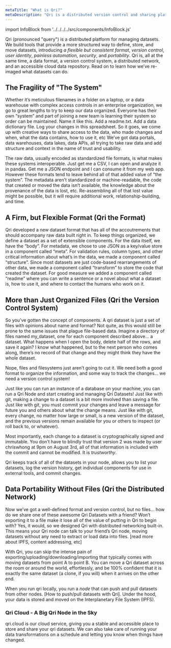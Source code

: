```yaml
---
metaTitle: "What is Qri?"
metaDescription: "Qri is a distributed version control and sharing platform for datasets"
---
```


import InfoBlock from '../../../../src/components/InfoBlock.js'

Qri (pronounced "query") is a distributed platform for managing datasets.  We build tools that provide a more structured way to define, store, and move datasets, introducing *a flexible but consistent format*, *version control*, *user identity*, *painless automation*, *security*, and *portability*.  Qri is, all at the same time, a data format, a version control system, a distributed network, and an accessible cloud data repository.  Read on to learn how we’ve re-imaged what datasets can do.


## The Fragility of "The System"

Whether it’s meticulous filenames in a folder on a laptop, or a data warehouse with complex access controls in an enterprise organization, we go to great lengths to try to keep our data organized.  Everyone has their own “system” and part of joining a new team is learning their system so order can be maintained.  Name it like this.  Add a readme.txt.  Add a data dictionary file.  Log your changes in this spreadsheet.  So it goes, we come up with creative ways to share access to the data, who made changes and when, what the data contains, how to use it, etc  We’ve got data portals, data warehouses, data lakes, data APIs, all trying to take raw data and add structure and context in the name of trust and usability.

The raw data, usually encoded as standardized file formats, is what makes these systems interoperable.  Just get me a CSV, I can open and analyze it in pandas.  Get me a JSON endpoint and I can consume it from my web app.  However these formats tend to leave behind all of that added value of “the system”.  The metadata aren’t standardized or machine-readable, the code that created or moved the data isn’t available, the knowledge about the provenance of the data is lost, etc.  Re-assembling all of that lost value might be possible, but it will require additional work, relationship-building, and time.

## A Firm, but Flexible Format (Qri the Format)

Qri developed a new dataset format that has all of the accoutrements that should accompany raw data built right in. To keep things organized, we define a dataset as a set of extensible components.  For the data itself, we have the “body”.  For metadata, we chose to use JSON as a key/value store in a component called “meta”.  For validation rules, column types, and other critical information about what’s in the data, we made a component called “structure”.  Since most datasets are just code-based rearrangements of other data, we made a component called “transform” to store the code that created the dataset.  For good measure we added a component called “readme” where you can write a sentence or a novel about what a dataset is, how to use it, and where to contact the humans who work on it.

## More than Just Organized Files (Qri the Version Control System)

So you’ve gotten the concept of components.  A qri dataset is just a set of files with opinions about name and format?  Not quite, as this would still be prone to the same issues that plague file-based data.  Imagine a directory of files named my_dataset, one for each component described above… a dataset.  What happens when I open the body, delete half of the rows, and save it again?   I know what happened, but to the next person who comes along, there’s no record of that change and they might think they have the whole dataset.

Nope, files and filesystems just aren’t going to cut it.  We need both a good format to organize the information, and some way to track the changes… we need a version control system!  

Just like you can run an instance of a database on your machine, you can run a Qri Node and start creating and managing Qri Datasets!  Just like with git, making a change to a dataset is a bit more involved than saving a file.  Just like with git, you must commit your changes and leave a message for future you and others about what the change means.  Just like with git, every change, no matter how large or small, is a new version of the dataset, and the previous versions remain available for you or others to inspect (or roll back to, or whatever).  

Most importantly, each change to a dataset is cryptographically signed and immutable.  You don’t have to blindly trust that version 2 was made by user chriswhong at 9pm on August 3rd, all of that information is included with the commit and cannot be modified.   It is *trustworthy*.

Qri keeps track of all of the datasets in your node, allows you to list your datasets, log the version history, get individual components for use in external tools, and commit changes.

## Data Portability Without Files (Qri the Distributed Network)

Now we’ve got a well-defined format and version control, but no files… how do we share one of these awesome Qri Datasets with a friend?  Won’t exporting it to a file make it lose all of the value of putting in Qri to begin with?  Yes, it would, so we designed Qri with distributed networking built-in.  This means your Qri node can talk to your friend’s Qri node, moving datasets without any need to extract or load data into files.  [read more about IPFS, content addressing, etc]

With Qri, you can skip the intense pain of exporting/uploading/downloading/importing that typically comes with moving datasets from point A to point B.  You can move a Qri dataset across the room or around the world, effortlessly, and be 100% confident that it is exactly the same dataset (a clone, if you will) when it arrives on the other end.  

When you run qri locally, you run a *node* that can push and pull datasets from other nodes.  [How to push/pull datasets with Qri].  Under the hood, your data is stored and moved on the Interplanetary File System (IPFS).

### Qri Cloud - A Big Qri Node in the Sky

qri.cloud is our cloud service, giving you a stable and accessible place to store and share your qri datasets.  We can also take care of running your data transformations on a schedule and letting you know when things have changed. 
